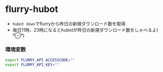 # flurry-hubot

* `hubot down`でflurryから昨日の新規ダウンロード数を取得
* 毎日11時、23時になるとhubotが昨日の新規ダウンロード数をしゃべるよ( ⁰⊖⁰)

### 環境変数

```sh
export FLURRY_API_ACCESSCODE=""
export FLURRY_API_KEY=""
```

